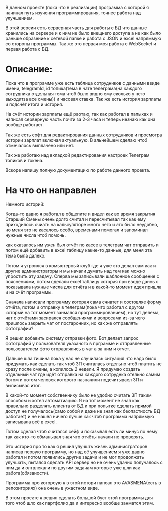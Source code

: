 В данном проекте (пока что в реализации) программа с которой я начинал путь изучения программирования, точнее работа над улучшением.

В этой версии есть серверная часть для работы с БД что данные хранились на сервере и к ним не было внещнего доступа а не как было раньше образение к сетевой папке и работа с JSON и excel напряммую со стороны программы.
Так же это первая моя работа с WebSocket и первая работа с БД.

# Описание:

Пока что в программе уже есть таблица сотрудников с данными ввиде имени, telegramId, id топика(тема в чате телеграма(на каждого сотрудника отдельная тема чтоб было видно ему сколько у него выходитза все смены)) и часовая ставка.
Так же есть история зарплаты и подсчёт итога и история.

На счёт истории зарплаты ещё раотаю, так как работал в папыхах и написал серверную часть почти за 2-3 часа и теперь незнаю как она вообще работает.

Так же есть софт для редактирования данных сотрудников и просмотра истории зарплат включая актуальную. В альнейшем сделаю чтоб отмечалось выплачено или нет.

Так же работаю над вкладкой редактирования настроек Телеграм топиков и токена.

Вскоре напишу полную документацию по работе данного проекта.

# На что он направлен
Немного историй:

Когда-то давно я работал в общепите и видел как во время закрытия Старший Смены очень долго считал и пересчитывал так как ему приходилось счиать на калькуляторе много чего и это было неудобно, но меня это не касалось особо, временами помогал и запоминал нужные числа чтоб помочь.

как оказалось им ужен был отчёт по кассе в телеграм чат отправить и потом ещё добавить в excel таблицу какие-то данные, для меня эта тема была далеко.

Потом я утроился в комьютерный клуб где я уже это делал сам как и другие администраторы и мы начали думать над тем как можно упростить эту задачу. Сперва мы записывали шаблонное сообщение с пояснениями, потом сделали excel таблицу которая при вводе данных показывала нужные числа для отчёта и в какой-то момент идея пришла и на счёт программы.

Сначала написали программу которая сама счиатет и состовляе форму отчёта, потом и отправку в телеграм(пока что работал с другом который на тот момент занмался программированием), но тут делема, чат с отчётами засирался сообщениями и вопросами из-за чего пришлось закрыть чат от постаронних, но как же отправлять фотографии?

Я решил добавить систему отправки фото. Бот делает запрос фотографий у пользователя указаного в прграмме и отправленные пользователем фото отправлялись в чат а за ним и отчет.

Дальше шла тишина пока у нас не случилась ситуация что надо было придумать как сделать так чтоб ЗП считалась отдельно чтоб платить не сразу после смены, а копилось 2 недели. Я придумао создать отдельный чат где идёт отправка на каждого сотруднка отельно самим ботом и потом человек которого назначили подсчитываел ЗП и выписывал итог.

В какой-то момент собственнику было не удобно считать ЗП таким способом и хотел автоматиацию. Я на тот момент не знал как правильно разделять клиента от БД и при попытке сделать прямой доступ не получалось(само собой я даже не знал как беопастность БД работает) и не нашёл ничего лучше как чтоб программа напряммую записывала всё в excel.

Потом сделал чтоб считался сейф и показывал есть ли минус по нему так как кто-то обманывал зная что отчёты начали не проверять.

Это история про то как я решил улучшть жизнь администраторов написав первую программу, но над её улучшением я уже давно работал и потом появились другие задачи и не мог продолжать улучшать, пытался сделать API сервер но не очень удачно получалось с ним да и олтвлекали по другим задачам которые уже шли как работа(обязаности).

Программа про котороую я в этой истори напсал это AVASMENA(есть в репозиториях) она очень в ужастном виде.

В этом проекте я решил сделать большой буст этой программы для того чтоб шло как партфолио да и интересно вообще занматся этим.
